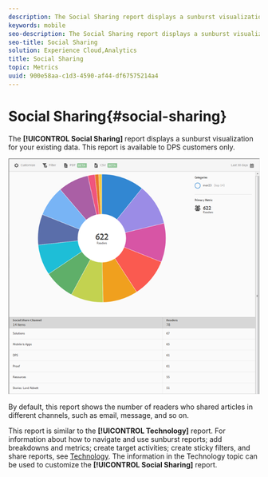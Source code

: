 ```yaml
---
description: The Social Sharing report displays a sunburst visualization for your existing data. This report is available to Digital Publishing Suites (DPS) customers only.
keywords: mobile
seo-description: The Social Sharing report displays a sunburst visualization for your existing data. This report is available to Digital Publishing Suites (DPS) customers only.
seo-title: Social Sharing
solution: Experience Cloud,Analytics
title: Social Sharing
topic: Metrics
uuid: 900e58aa-c1d3-4590-af44-df67575214a4
---
```


# Social Sharing{#social-sharing}

The **[!UICONTROL Social Sharing]** report displays a sunburst visualization for your existing data. This report is available to DPS customers only.

 ![](assets/dps_social_share.png)

By default, this report shows the number of readers who shared articles in different channels, such as email, message, and so on.

This report is similar to the **[!UICONTROL Technology]** report. For information about how to navigate and use sunburst reports; add breakdowns and metrics; create target activities; create sticky filters, and share reports, see [Technology](//help/using/usage/reports-technology.md). The information in the Technology topic can be used to customize the **[!UICONTROL Social Sharing]** report. 
